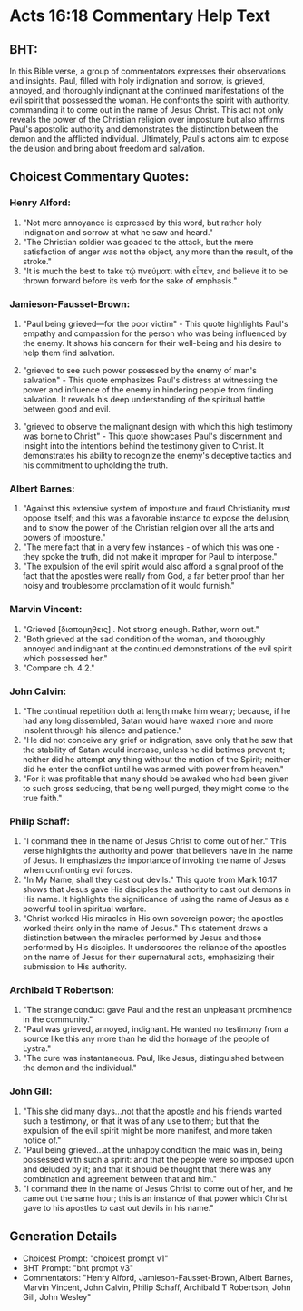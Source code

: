 # Acts 16:18 Commentary Help Text

## BHT:
In this Bible verse, a group of commentators expresses their observations and insights. Paul, filled with holy indignation and sorrow, is grieved, annoyed, and thoroughly indignant at the continued manifestations of the evil spirit that possessed the woman. He confronts the spirit with authority, commanding it to come out in the name of Jesus Christ. This act not only reveals the power of the Christian religion over imposture but also affirms Paul's apostolic authority and demonstrates the distinction between the demon and the afflicted individual. Ultimately, Paul's actions aim to expose the delusion and bring about freedom and salvation.

## Choicest Commentary Quotes:
### Henry Alford:
1. "Not mere annoyance is expressed by this word, but rather holy indignation and sorrow at what he saw and heard."
2. "The Christian soldier was goaded to the attack, but the mere satisfaction of anger was not the object, any more than the result, of the stroke."
3. "It is much the best to take τῷ πνεύματι with εἶπεν, and believe it to be thrown forward before its verb for the sake of emphasis."

### Jamieson-Fausset-Brown:
1. "Paul being grieved—for the poor victim" - This quote highlights Paul's empathy and compassion for the person who was being influenced by the enemy. It shows his concern for their well-being and his desire to help them find salvation.

2. "grieved to see such power possessed by the enemy of man's salvation" - This quote emphasizes Paul's distress at witnessing the power and influence of the enemy in hindering people from finding salvation. It reveals his deep understanding of the spiritual battle between good and evil.

3. "grieved to observe the malignant design with which this high testimony was borne to Christ" - This quote showcases Paul's discernment and insight into the intentions behind the testimony given to Christ. It demonstrates his ability to recognize the enemy's deceptive tactics and his commitment to upholding the truth.

### Albert Barnes:
1. "Against this extensive system of imposture and fraud Christianity must oppose itself; and this was a favorable instance to expose the delusion, and to show the power of the Christian religion over all the arts and powers of imposture."
2. "The mere fact that in a very few instances - of which this was one - they spoke the truth, did not make it improper for Paul to interpose."
3. "The expulsion of the evil spirit would also afford a signal proof of the fact that the apostles were really from God, a far better proof than her noisy and troublesome proclamation of it would furnish."

### Marvin Vincent:
1. "Grieved [διαπομηθεις] . Not strong enough. Rather, worn out." 
2. "Both grieved at the sad condition of the woman, and thoroughly annoyed and indignant at the continued demonstrations of the evil spirit which possessed her." 
3. "Compare ch. 4 2."

### John Calvin:
1. "The continual repetition doth at length make him weary; because, if he had any long dissembled, Satan would have waxed more and more insolent through his silence and patience."
2. "He did not conceive any grief or indignation, save only that he saw that the stability of Satan would increase, unless he did betimes prevent it; neither did he attempt any thing without the motion of the Spirit; neither did he enter the conflict until he was armed with power from heaven."
3. "For it was profitable that many should be awaked who had been given to such gross seducing, that being well purged, they might come to the true faith."

### Philip Schaff:
1. "I command thee in the name of Jesus Christ to come out of her." This verse highlights the authority and power that believers have in the name of Jesus. It emphasizes the importance of invoking the name of Jesus when confronting evil forces.
2. "In My Name, shall they cast out devils." This quote from Mark 16:17 shows that Jesus gave His disciples the authority to cast out demons in His name. It highlights the significance of using the name of Jesus as a powerful tool in spiritual warfare.
3. "Christ worked His miracles in His own sovereign power; the apostles worked theirs only in the name of Jesus." This statement draws a distinction between the miracles performed by Jesus and those performed by His disciples. It underscores the reliance of the apostles on the name of Jesus for their supernatural acts, emphasizing their submission to His authority.

### Archibald T Robertson:
1. "The strange conduct gave Paul and the rest an unpleasant prominence in the community."
2. "Paul was grieved, annoyed, indignant. He wanted no testimony from a source like this any more than he did the homage of the people of Lystra."
3. "The cure was instantaneous. Paul, like Jesus, distinguished between the demon and the individual."

### John Gill:
1. "This she did many days...not that the apostle and his friends wanted such a testimony, or that it was of any use to them; but that the expulsion of the evil spirit might be more manifest, and more taken notice of."
2. "Paul being grieved...at the unhappy condition the maid was in, being possessed with such a spirit: and that the people were so imposed upon and deluded by it; and that it should be thought that there was any combination and agreement between that and him."
3. "I command thee in the name of Jesus Christ to come out of her, and he came out the same hour; this is an instance of that power which Christ gave to his apostles to cast out devils in his name."


## Generation Details
- Choicest Prompt: "choicest prompt v1"
- BHT Prompt: "bht prompt v3"
- Commentators: "Henry Alford, Jamieson-Fausset-Brown, Albert Barnes, Marvin Vincent, John Calvin, Philip Schaff, Archibald T Robertson, John Gill, John Wesley"
